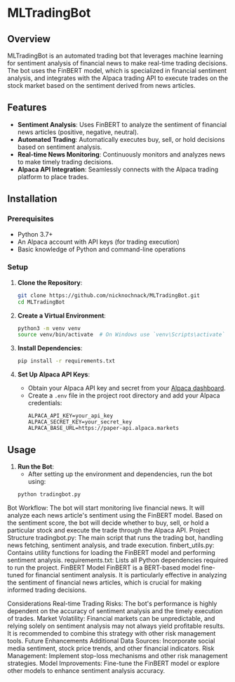 # MLTradingBot

## Overview

MLTradingBot is an automated trading bot that leverages machine learning for sentiment analysis of financial news to make real-time trading decisions. The bot uses the FinBERT model, which is specialized in financial sentiment analysis, and integrates with the Alpaca trading API to execute trades on the stock market based on the sentiment derived from news articles.

## Features

- **Sentiment Analysis**: Uses FinBERT to analyze the sentiment of financial news articles (positive, negative, neutral).
- **Automated Trading**: Automatically executes buy, sell, or hold decisions based on sentiment analysis.
- **Real-time News Monitoring**: Continuously monitors and analyzes news to make timely trading decisions.
- **Alpaca API Integration**: Seamlessly connects with the Alpaca trading platform to place trades.

## Installation

### Prerequisites

- Python 3.7+
- An Alpaca account with API keys (for trading execution)
- Basic knowledge of Python and command-line operations

### Setup

1. **Clone the Repository**:
    ```bash
    git clone https://github.com/nicknochnack/MLTradingBot.git
    cd MLTradingBot
    ```

2. **Create a Virtual Environment**:
    ```bash
    python3 -m venv venv
    source venv/bin/activate  # On Windows use `venv\Scripts\activate`
    ```

3. **Install Dependencies**:
    ```bash
    pip install -r requirements.txt
    ```

4. **Set Up Alpaca API Keys**:
   - Obtain your Alpaca API key and secret from your [Alpaca dashboard](https://alpaca.markets/).
   - Create a `.env` file in the project root directory and add your Alpaca credentials:
     ```
     ALPACA_API_KEY=your_api_key
     ALPACA_SECRET_KEY=your_secret_key
     ALPACA_BASE_URL=https://paper-api.alpaca.markets
     ```

## Usage

1. **Run the Bot**:
   - After setting up the environment and dependencies, run the bot using:
   ```bash
   python tradingbot.py
Bot Workflow:
The bot will start monitoring live financial news.
It will analyze each news article's sentiment using the FinBERT model.
Based on the sentiment score, the bot will decide whether to buy, sell, or hold a particular stock and execute the trade through the Alpaca API.
Project Structure
tradingbot.py: The main script that runs the trading bot, handling news fetching, sentiment analysis, and trade execution.
finbert_utils.py: Contains utility functions for loading the FinBERT model and performing sentiment analysis.
requirements.txt: Lists all Python dependencies required to run the project.
FinBERT Model
FinBERT is a BERT-based model fine-tuned for financial sentiment analysis. It is particularly effective in analyzing the sentiment of financial news articles, which is crucial for making informed trading decisions.

Considerations
Real-time Trading Risks: The bot's performance is highly dependent on the accuracy of sentiment analysis and the timely execution of trades.
Market Volatility: Financial markets can be unpredictable, and relying solely on sentiment analysis may not always yield profitable results. It is recommended to combine this strategy with other risk management tools.
Future Enhancements
Additional Data Sources: Incorporate social media sentiment, stock price trends, and other financial indicators.
Risk Management: Implement stop-loss mechanisms and other risk management strategies.
Model Improvements: Fine-tune the FinBERT model or explore other models to enhance sentiment analysis accuracy.
